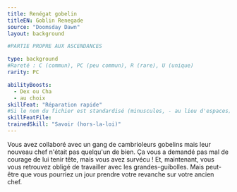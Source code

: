 ```yaml
---
title: Renégat gobelin
titleEN: Goblin Renegade
source: "Doomsday Dawn"
layout: background

#PARTIE PROPRE AUX ASCENDANCES

type: background
#Rareté : C (commun), PC (peu commun), R (rare), U (unique)
rarity: PC

abilityBoosts:
  - Dex ou Cha
  - au choix
skillFeat: "Réparation rapide"
#Si le nom du fichier est standardisé (minuscules, - au lieu d'espaces), il n'est pas nécessaire de le préciser
skillFeatFile: 
trainedSkill: "Savoir (hors-la-loi)"
---
```


Vous avez collaboré avec un gang de cambrioleurs gobelins mais leur nouveau chef n'était pas quelqu'un de bien. Ça vous a demandé pas mal de courage de lui tenir tête, mais vous avez survécu ! Et, maintenant, vous vous retrouvez obligé de travailler avec les grandes-guibolles. Mais peut-être que vous pourriez un jour prendre votre revanche sur votre ancien chef. 
